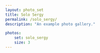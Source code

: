 ```yaml
---
layout: photo_set
title: Solo Sergy
permalink: /solo_sergy/
description: "An example photo gallery."

photos:
    set: solo_sergy
    size: 3
---
```

